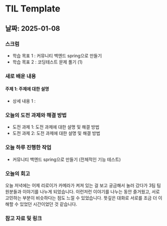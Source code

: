 # TIL Template

## 날짜: 2025-01-08

### 스크럼
- 학습 목표 1 : 커뮤니티 백엔드 spring으로 만들기
- 학습 목표 2 : 코딩테스트 문제 풀기 (1)

### 새로 배운 내용
#### 주제 1: 주제에 대한 설명
- 상세 내용 1 :

### 오늘의 도전 과제와 해결 방법
- 도전 과제 1: 도전 과제에 대한 설명 및 해결 방법
- 도전 과제 2: 도전 과제에 대한 설명 및 해결 방법

### 오늘 하루 진행한 작업
- 커뮤니티 백엔드 spring으로 만들기 (전체적인 기능 테스트)

### 오늘의 회고
오늘 저녁에는 어제 리로이가 카메라가 켜져 있는 걸 보고 궁금해서 놀러 갔다가 3팀 팀원분들과 이야기를 나누게 되었습니다. 이런저런 이야기를 나누는 동안 즐거웠고, 서로 고민하는 부분이 비슷하다는 점도 느낄 수 있었습니다. 뜻깊은 대화로 서로를 조금 더 이해할 수 있었던 시간이었던 것 같습니다.

### 참고 자료 및 링크